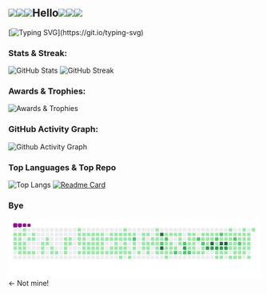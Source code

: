 ## <img src="https://media.giphy.com/media/hvRJCLFzcasrR4ia7z/giphy.gif" width="28"><img src="https://media.giphy.com/media/hvRJCLFzcasrR4ia7z/giphy.gif" width="28"><img src="https://media.giphy.com/media/hvRJCLFzcasrR4ia7z/giphy.gif" width="28">Hello<img src="https://media.giphy.com/media/hvRJCLFzcasrR4ia7z/giphy.gif" width="28"><img src="https://media.giphy.com/media/hvRJCLFzcasrR4ia7z/giphy.gif" width="28"><img src="https://media.giphy.com/media/hvRJCLFzcasrR4ia7z/giphy.gif" width="28">
[![Typing SVG](https://readme-typing-svg.demolab.com?font=Fira+Code&duration=2500&pause=1000&width=870&lines=Welcome+to+my+profile%2C+I'm+Xwill%2C+and+I+will+be+your+guide.;Today+is+February+17th%2C+2023!;Anyways%2C+I+use+multiple+different+coding+languages.;These+include%3A+Python%2C+JavaScript%2C+Markdown%2C+Html%2C+Typescript...;Note%3A+I+randomly+create+repositories+on+GitHub+when+I+get+bored!;So+anyways+I+hope+you+like+this+text%2C+and+have+a+great+day%2C+bye!)](https://git.io/typing-svg)
### Stats & Streak:
![GitHub Stats](https://github-readme-stats.vercel.app/api?username=xwillxu&theme=react)
![GitHub Streak](https://streak-stats.demolab.com?user=xwillxu&theme=react&hide_border=true&date_format=M%20j%5B%2C%20Y%5D&currStreakNum=FFFFFF&sideNums=FFFFFF&currStreakLabel=2982C184&sideLabels=2982C184)

### Awards & Trophies:
![Awards & Trophies](https://github-profile-trophy.vercel.app/?username=xwillxu&theme=dark_lover)

### GitHub Activity Graph:
![Github Activity Graph](https://github-readme-activity-graph.cyclic.app/graph?username=xwillxu&theme=react-dark)

### Top Languages & Top Repo
![Top Langs](https://github-readme-stats.vercel.app/api/top-langs/?username=anuraghazra&layout=compact&theme=react)
[![Readme Card](https://github-readme-stats.vercel.app/api/pin/?username=xwillxu&repo=Python-Arcade&theme=react)](https://github.com/xwillxu/Python-Arcade)


### Bye
 ![Github-Snake](https://raw.githubusercontent.com/devSouvik/devSouvik/output/github-contribution-grid-snake.gif) <- Not mine!
 
 


